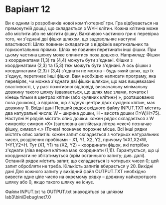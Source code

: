 # Варіант 12
Ви є одним із розробників нової комп'ютерної гри. Гра відбувається на прямокутній дошці, що складається з W×H клітин. 
Кожна клітина може або містити або не містити фішку. Важливою частиною гри є перевірка того, чи з'єднані дві фішки шляхом, що задовольняє наступні властивості:
Шлях повинен складатися з відрізків вертикальних та горизонтальних прямих.
Шлях не повинен перетинати інші фішки. При цьому частина шляху може опинитися поза дошкою. Наприклад:
Фішки з координатами (1,3) та (4,4) можуть бути з'єднані. Фішки з координатами (2,3) та (5,3) теж можуть бути з'єднані. 
А ось фішки з координатами (2,3) і (3,4) з'єднати не можна - будь-який шлях, що їх з'єднує, перетинає інші фішки.
Вам необхідно написати програму, яка перевіряє, чи можна з'єднати дві фішки шляхом, що має вищевказані властивості, і, у разі позитивної відповіді, 
визначальну мінімальну довжину такого шляху (вважається, що шлях має злами, початок і кінець тільки в центрах клітин (або «уявних клітин») », розташованих поза дошкою), 
а відрізок, що з'єднує центри двох сусідніх клітин, має довжину 1).
Вхідні дані
Перший рядок вхідного файлу INPUT.TXT містить два натуральні числа: W – ширина дошки, H – висота дошки (1≤W,H≤75). 
Наступні H рядків містять опис дошки: кожен рядок складається з W символів: символ «X» (заголовна англійська літера «екс») позначає фішку, символ «.» (Точка) 
позначає порожнє місце. Всі інші рядки містять опис запитів: кожен запит складається з чотирьох натуральних чисел, розділених пробілами – X1, Y1, X2, Y2, 
причому 1≤X1,X2≤W, 1≤Y1,Y2≤H. Тут (X1, Y1) та (X2, Y2) – координати фішок, які потрібно з'єднати (ліва верхня клітина має координати (1,1)). 
Гарантується, що ці координати не збігатимуться (крім останнього запиту; див. далі). 
Останній рядок містить запит, що складається із чотирьох чисел 0; цей запит обробляти не треба. 
Кількість запитів вбирається у 20.
Вихідні дані
Для кожного запиту у вихідний файл OUTPUT.TXT необхідно вивести одне ціле число на окремому рядку – довжину найкоротшого шляху або 0, якщо такого шляху не існує.


Файли INPUT.txt та OUTPUT.txt знаходяться за шляхом lab3\bin\Debug\net7.0
